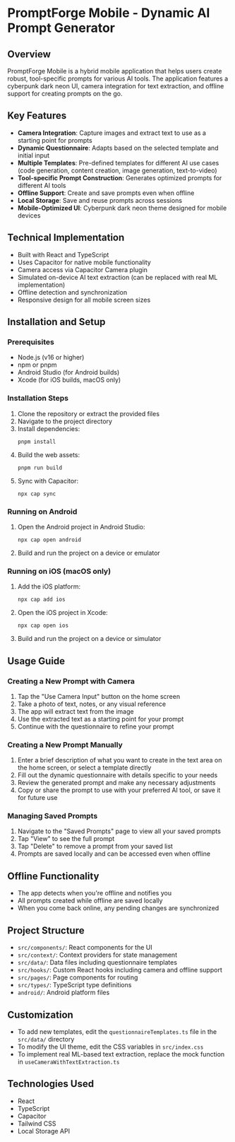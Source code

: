 # PromptForge Mobile - Dynamic AI Prompt Generator

## Overview
PromptForge Mobile is a hybrid mobile application that helps users create robust, tool-specific prompts for various AI tools. The application features a cyberpunk dark neon UI, camera integration for text extraction, and offline support for creating prompts on the go.

## Key Features
- **Camera Integration**: Capture images and extract text to use as a starting point for prompts
- **Dynamic Questionnaire**: Adapts based on the selected template and initial input
- **Multiple Templates**: Pre-defined templates for different AI use cases (code generation, content creation, image generation, text-to-video)
- **Tool-specific Prompt Construction**: Generates optimized prompts for different AI tools
- **Offline Support**: Create and save prompts even when offline
- **Local Storage**: Save and reuse prompts across sessions
- **Mobile-Optimized UI**: Cyberpunk dark neon theme designed for mobile devices

## Technical Implementation
- Built with React and TypeScript
- Uses Capacitor for native mobile functionality
- Camera access via Capacitor Camera plugin
- Simulated on-device AI text extraction (can be replaced with real ML implementation)
- Offline detection and synchronization
- Responsive design for all mobile screen sizes

## Installation and Setup

### Prerequisites
- Node.js (v16 or higher)
- npm or pnpm
- Android Studio (for Android builds)
- Xcode (for iOS builds, macOS only)

### Installation Steps
1. Clone the repository or extract the provided files
2. Navigate to the project directory
3. Install dependencies:
   ```
   pnpm install
   ```
4. Build the web assets:
   ```
   pnpm run build
   ```
5. Sync with Capacitor:
   ```
   npx cap sync
   ```

### Running on Android
1. Open the Android project in Android Studio:
   ```
   npx cap open android
   ```
2. Build and run the project on a device or emulator

### Running on iOS (macOS only)
1. Add the iOS platform:
   ```
   npx cap add ios
   ```
2. Open the iOS project in Xcode:
   ```
   npx cap open ios
   ```
3. Build and run the project on a device or simulator

## Usage Guide

### Creating a New Prompt with Camera
1. Tap the "Use Camera Input" button on the home screen
2. Take a photo of text, notes, or any visual reference
3. The app will extract text from the image
4. Use the extracted text as a starting point for your prompt
5. Continue with the questionnaire to refine your prompt

### Creating a New Prompt Manually
1. Enter a brief description of what you want to create in the text area on the home screen, or select a template directly
2. Fill out the dynamic questionnaire with details specific to your needs
3. Review the generated prompt and make any necessary adjustments
4. Copy or share the prompt to use with your preferred AI tool, or save it for future use

### Managing Saved Prompts
1. Navigate to the "Saved Prompts" page to view all your saved prompts
2. Tap "View" to see the full prompt
3. Tap "Delete" to remove a prompt from your saved list
4. Prompts are saved locally and can be accessed even when offline

## Offline Functionality
- The app detects when you're offline and notifies you
- All prompts created while offline are saved locally
- When you come back online, any pending changes are synchronized

## Project Structure
- `src/components/`: React components for the UI
- `src/context/`: Context providers for state management
- `src/data/`: Data files including questionnaire templates
- `src/hooks/`: Custom React hooks including camera and offline support
- `src/pages/`: Page components for routing
- `src/types/`: TypeScript type definitions
- `android/`: Android platform files

## Customization
- To add new templates, edit the `questionnaireTemplates.ts` file in the `src/data/` directory
- To modify the UI theme, edit the CSS variables in `src/index.css`
- To implement real ML-based text extraction, replace the mock function in `useCameraWithTextExtraction.ts`

## Technologies Used
- React
- TypeScript
- Capacitor
- Tailwind CSS
- Local Storage API
